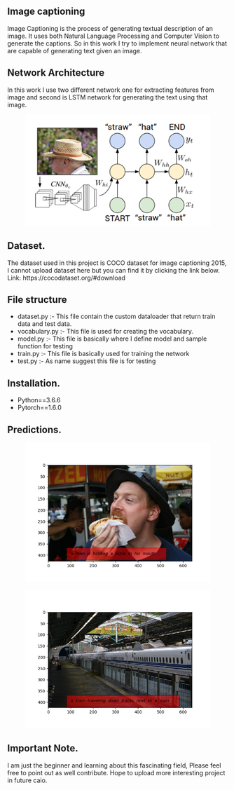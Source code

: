 <h2>Image captioning</h2>
<p>Image Captioning is the process of generating textual description of an image.
It uses both Natural Language Processing and Computer Vision to generate the captions.
So in this work I try to implement neural network that are capable of generating text given an image.
</p>
<h2> Network Architecture </h2>
<p>In this work I use two different network one for extracting features from image and second is LSTM network for generating the text using that image.</p>
<figure>
<img src ="img.png" heigh="300" width="500"/>
</figure>
<h2> Dataset. </h2>
The dataset used in this project is COCO dataset for image captioning 2015, I cannot upload dataset here but you can find it by clicking the link below.
Link: https://cocodataset.org/#download
<h2> File structure </h2>
<ul>
  <li> dataset.py :- This file contain the custom dataloader that return train data and test data.</li> 
  <li> vocabulary.py :- This file is used for creating the vocabulary. </li>
  <li> model.py  :- This file is basically where I define model and sample function for testing </li>
  <li> train.py :- This file is basically used for training the network </li>
  <li> test.py  :- As name suggest this file is for testing </li>
</ul>

<h2> Installation. </h2>  
  <ul>
  <li>Python==3.6.6</li>
  <li>Pytorch==1.6.0</li>
  </ul>

<h2> Predictions. </h2>
<figure>
<img src ="image1.png" heigh="300" width="500"/>
</figure>
<figure>
<img src ="image2.png" heigh="300" width="500"/>
</figure>

<h2> Important Note. </h2>
<p>
I am just the beginner and learning about this fascinating field, Please feel free to point out as well contribute. 
Hope to upload more interesting project in future caio.
</p>

